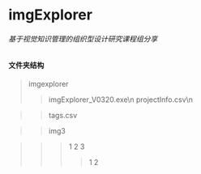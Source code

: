 imgExplorer
=======
###### 基于视觉知识管理的组织型设计研究课程组分享
#### 文件夹结构
>imgexplorer
>>imgExplorer_V0320.exe\n
>>projectInfo.csv\n

>>tags.csv

>>img3

>>>1
>>>2
>>>3
>>>>1
>>>>2
